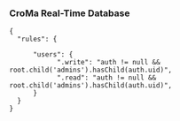 ### **CroMa Real-Time Database**
```
{
  "rules": {

      "users": {
            ".write": "auth != null && root.child('admins').hasChild(auth.uid)",
            ".read": "auth != null && root.child('admins').hasChild(auth.uid)",
      }
  }
}
```
